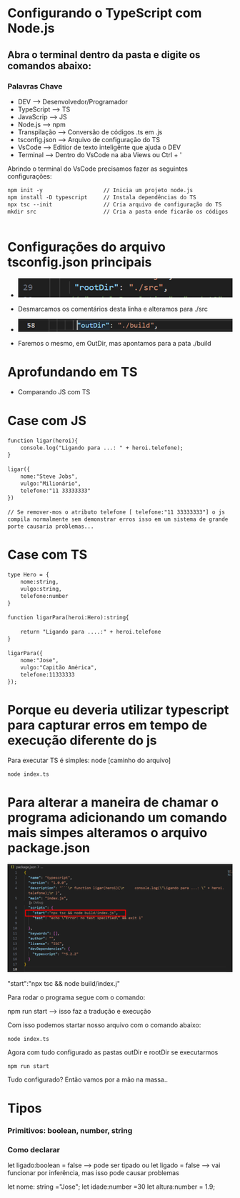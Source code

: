 
# Configurando o TypeScript com Node.js

## Abra o terminal dentro da pasta e digite os comandos abaixo:
### Palavras Chave 
- DEV           -->   Desenvolvedor/Programador
- TypeScript    -->   TS
- JavaScrip     -->   JS
- Node.js       -->   npm 
- Transpilação  -->   Conversão de códigos .ts em .js
- tsconfig.json -->   Arquivo de configuração do TS
- VsCode        -->   Editior de texto inteligênte que ajuda o DEV
- Terminal      -->   Dentro do VsCode na aba Views ou Ctrl + ' 

Abrindo o terminal do VsCode precisamos fazer as seguintes configurações:

```
npm init -y                   // Inicia um projeto node.js
npm install -D typescript     // Instala dependências do TS
npx tsc --init                // Cria arquivo de configuração do TS
mkdir src                     // Cria a pasta onde ficarão os códigos 


```

# Configurações do arquivo tsconfig.json principais


- ![Alt text](assets/images/image.png)   
- Desmarcamos os comentários desta linha e alteramos para ./src 

- ![Alt text](assets/images/image-2.png) 
- Faremos o mesmo, em OutDir, mas apontamos para a pata ./build 


# Aprofundando em TS

- Comparando JS com TS

# Case com JS
```
function ligar(heroi){
    console.log("Ligando para ...: " + heroi.telefone);
}

ligar({
    nome:"Steve Jobs",
    vulgo:"Milionário",
    telefone:"11 33333333"
})

// Se remover-mos o atributo telefone [ telefone:"11 33333333"] o js compila normalmente sem demonstrar erros isso em um sistema de grande porte causaria problemas...
```

# Case com TS

```
type Hero = {
    nome:string,
    vulgo:string,
    telefone:number
}

function ligarPara(heroi:Hero):string{
    
    return "Ligando para ....:" + heroi.telefone
}

ligarPara({
    nome:"Jose",
    vulgo:"Capitão América",
    telefone:11333333
});

```

# Porque eu deveria utilizar typescript para capturar erros em tempo de execução diferente do js

Para executar TS é simples: node [caminho do arquivo]

```
node index.ts

```

# Para alterar a maneira de chamar o programa adicionando um comando mais simpes alteramos o arquivo package.json

![Alt text](assets/images/image-5.png)

"start":"npx tsc && node build/index.j"

Para rodar o programa segue com o comando:

npm run start --> isso faz a tradução e execução





Com isso podemos startar nosso arquivo com o comando abaixo:

```
node index.ts

```

Agora com tudo configurado as pastas outDir e rootDir se executarmos 


```
npm run start 

```

Tudo configurado? Então vamos por a mão na massa..

# Tipos

### Primitivos: boolean, number, string 
### Como declarar

let ligado:boolean = false --> pode ser tipado
ou 
let ligado = false --> vai funcionar por inferência, mas isso pode causar problemas

let nome: string ="Jose";
let idade:number =30 
let altura:number = 1.9;

